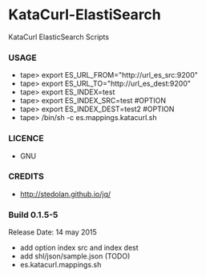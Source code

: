 # KataCurl-ElastiSearch
KataCurl ElasticSearch Scripts

### USAGE ###
* tape> export ES_URL_FROM="http://url_es_src:9200"
* tape> export ES_URL_TO="http://url_es_dest:9200"
* tape> export ES_INDEX=test
* tape> export ES_INDEX_SRC=test   #OPTION
* tape> export ES_INDEX_DEST=test2 #OPTION
* tape> /bin/sh -c es.mappings.katacurl.sh

### LICENCE ###
* GNU

### CREDITS ###
* http://stedolan.github.io/jq/

### Build 0.1.5-5 ###
Release Date: 14 may 2015

* add option index src and index dest
* add shl/json/sample.json (TODO)
* es.katacurl.mappings.sh


